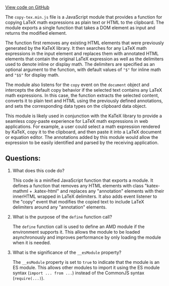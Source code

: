 [View code on GitHub](https://github.com/solana-labs/solana/blob/master/docs/static/katex/contrib/copy-tex.min.js)

The `copy-tex.min.js` file is a JavaScript module that provides a function for copying LaTeX math expressions as plain text or HTML to the clipboard. The module exports a single function that takes a DOM element as input and returns the modified element.

The function first removes any existing HTML elements that were previously generated by the KaTeX library. It then searches for any LaTeX math expressions in the input element and replaces them with annotated HTML elements that contain the original LaTeX expression as well as the delimiters used to denote inline or display math. The delimiters are specified as an optional argument to the function, with default values of `"$"` for inline math and `"$$"` for display math.

The module also listens for the `copy` event on the `document` object and intercepts the default copy behavior if the selected text contains any LaTeX math expressions. In this case, the function extracts the selected content, converts it to plain text and HTML using the previously defined annotations, and sets the corresponding data types on the clipboard data object.

This module is likely used in conjunction with the KaTeX library to provide a seamless copy-paste experience for LaTeX math expressions in web applications. For example, a user could select a math expression rendered by KaTeX, copy it to the clipboard, and then paste it into a LaTeX document or equation editor. The annotations added by this module would allow the expression to be easily identified and parsed by the receiving application.
## Questions: 
 1. What does this code do?
    
    This code is a minified JavaScript function that exports a module. It defines a function that removes any HTML elements with class "katex-mathml + .katex-html" and replaces any "annotation" elements with their innerHTML wrapped in LaTeX delimiters. It also adds event listener to the "copy" event that modifies the copied text to include LaTeX delimiters around any "annotation" elements.

2. What is the purpose of the `define` function call?
    
    The `define` function call is used to define an AMD module if the environment supports it. This allows the module to be loaded asynchronously and improves performance by only loading the module when it is needed.

3. What is the significance of the `__esModule` property?
    
    The `__esModule` property is set to `true` to indicate that the module is an ES module. This allows other modules to import it using the ES module syntax (`import ... from ...`) instead of the CommonJS syntax (`require(...)`).
